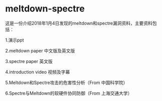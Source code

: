 # meltdown-spectre

这是一份介绍2018年1月4日发现的meltdown和spectre漏洞资料，主要资料包括：

1.演示ppt

2.meltdown paper 中文版及英文版

3.spectre paper 英文版

4.introduction video 视频及字幕

5.Meltdown和Spectre攻击的危害性分析（From 中国科学院）

6.Spectre与Meltdown的软硬件协同防御（From 上海交通大学）
